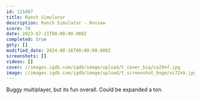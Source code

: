 ```yaml
---
id: 121087
title: Ranch Simulator
description: Ranch Simulator - Review
score: 70
date: 2023-07-21T00:00:00.000Z
completed: true
goty: []
modified_date: 2024-08-16T00:00:00.000Z
screenshots: []
videos: []
cover: //images.igdb.com/igdb/image/upload/t_cover_big/co29nf.jpg
image: //images.igdb.com/igdb/image/upload/t_screenshot_huge/sc72xk.jpg
---
```

Buggy multiplayer, but its fun overall. Could be expanded a ton.